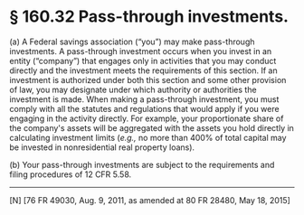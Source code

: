 # § 160.32   Pass-through investments.

(a) A Federal savings association (“you”) may make pass-through investments. A pass-through investment occurs when you invest in an entity (“company”) that engages only in activities that you may conduct directly and the investment meets the requirements of this section. If an investment is authorized under both this section and some other provision of law, you may designate under which authority or authorities the investment is made. When making a pass-through investment, you must comply with all the statutes and regulations that would apply if you were engaging in the activity directly. For example, your proportionate share of the company's assets will be aggregated with the assets you hold directly in calculating investment limits (*e.g.,* no more than 400% of total capital may be invested in nonresidential real property loans).


(b) Your pass-through investments are subject to the requirements and filing procedures of 12 CFR 5.58.



---

[N] [76 FR 49030, Aug. 9, 2011, as amended at 80 FR 28480, May 18, 2015]




